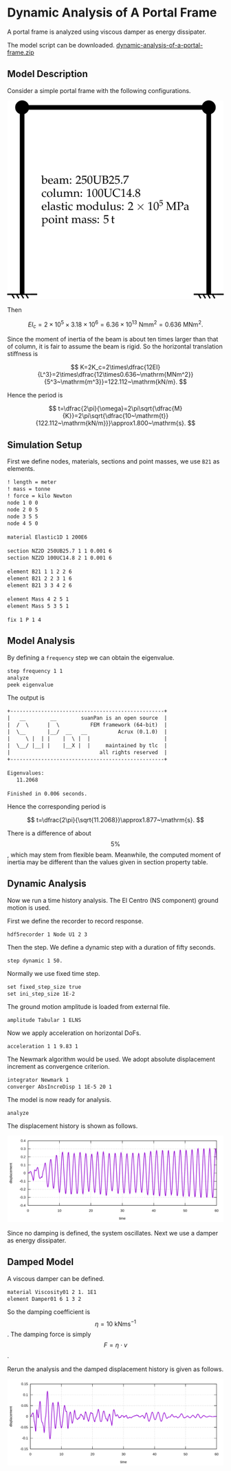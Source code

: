 # Dynamic Analysis of A Portal Frame

A portal frame is analyzed using viscous damper as energy dissipater.

The model script can be downloaded. [dynamic-analysis-of-a-portal-frame.zip](dynamic-analysis-of-a-portal-frame.zip)

## Model Description

Consider a simple portal frame with the following configurations.

![model setup](dynamic-analysis-of-a-portal-frame.svg)

Then

$$
EI_c=2\times10^5\times3.18\times10^6=6.36\times10^{13}~\mathrm{Nmm^2}=0.636~\mathrm{MNm^2}.
$$

Since the moment of inertia of the beam is about ten times larger than that of column, it is fair to assume the beam is rigid. So the horizontal translation stiffness is

$$
K=2K_c=2\times\dfrac{12EI}{L^3}=2\times\dfrac{12\times0.636~\mathrm{MNm^2}}{5^3~\mathrm{m^3}}=122.112~\mathrm{kN/m}.
$$

Hence the period is

$$
t=\dfrac{2\pi}{\omega}=2\pi\sqrt{\dfrac{M}{K}}=2\pi\sqrt{\dfrac{10~\mathrm{t}}{122.112~\mathrm{kN/m}}}\approx1.800~\mathrm{s}.
$$

## Simulation Setup

First we define nodes, materials, sections and point masses, we use `B21` as elements.

```
! length = meter
! mass = tonne
! force = kilo Newton
node 1 0 0
node 2 0 5
node 3 5 5
node 4 5 0

material Elastic1D 1 200E6

section NZ2D 250UB25.7 1 1 0.001 6
section NZ2D 100UC14.8 2 1 0.001 6

element B21 1 1 2 2 6
element B21 2 2 3 1 6
element B21 3 3 4 2 6

element Mass 4 2 5 1
element Mass 5 3 5 1

fix 1 P 1 4
```

## Model Analysis

By defining a `frequency` step we can obtain the eigenvalue.

```
step frequency 1 1
analyze
peek eigenvalue
```

The output is

```
+--------------------------------------------------+
|   __        __        suanPan is an open source  |
|  /  \      |  \          FEM framework (64-bit)  |
|  \__       |__/  __   __          Acrux (0.1.0)  |
|     \ |  | |    |  \ |  |                        |
|  \__/ |__| |    |__X |  |     maintained by tlc  |
|                             all rights reserved  |
+--------------------------------------------------+

Eigenvalues:
   11.2068

Finished in 0.006 seconds.
```

Hence the corresponding period is

$$
t=\dfrac{2\pi}{\sqrt{11.2068}}\approx1.877~\mathrm{s}.
$$

There is a difference of about $$5\%$$, which may stem from flexible beam. Meanwhile, the computed moment of inertia may be different than the values given in section property table.

## Dynamic Analysis

Now we run a time history analysis. The El Centro (NS component) ground motion is used.

First we define the recorder to record response.

```
hdf5recorder 1 Node U1 2 3
```

Then the step. We define a dynamic step with a duration of fifty seconds.

```
step dynamic 1 50.
```

Normally we use fixed time step.

```
set fixed_step_size true
set ini_step_size 1E-2
```

The ground motion amplitude is loaded from external file.

```
amplitude Tabular 1 ELNS
```

Now we apply acceleration on horizontal DoFs.

```
acceleration 1 1 9.83 1
```

The Newmark algorithm would be used. We adopt absolute displacement increment as convergence criterion.

```
integrator Newmark 1
converger AbsIncreDisp 1 1E-5 20 1
```

The model is now ready for analysis.

```
analyze
```

The displacement history is shown as follows.

![undamped displacement history](dynamic-analysis-of-a-portal-frame-a.svg)

Since no damping is defined, the system oscillates. Next we use a damper as energy dissipater.

## Damped Model

A viscous damper can be defined.

```
material Viscosity01 2 1. 1E1
element Damper01 6 1 3 2
```

So the damping coefficient is $$\eta=10~\mathrm{kNms^{-1}}$$. The damping force is simply $$F=\eta\cdot{}v$$.

Rerun the analysis and the damped displacement history is given as follows.

![damped displacement history](dynamic-analysis-of-a-portal-frame-b.svg)
